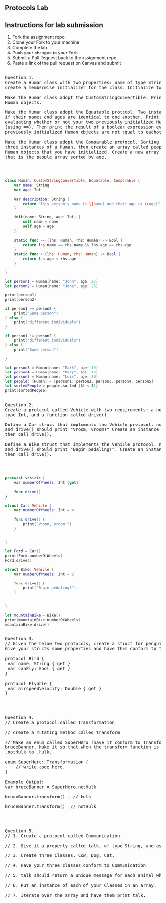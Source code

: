 
## Protocols Lab

## Instructions for lab submission 

1. Fork the assignment repo
1. Clone your Fork to your machine
1. Complete the lab
1. Push your changes to your Fork
1. Submit a Pull Request back to the assignment repo
1. Paste a link of the pull request on Canvas and submit

<pre> 
Question 1.
Create a Human class with two properties: name of type String, and age of type Int. You'll need to 
create a memberwise initializer for the class. Initialize two Human instances.

Make the Human class adopt the CustomStringConvertible. Print both of your previously initialized
Human objects.

Make the Human class adopt the Equatable protocol. Two instances of Human should be considered equal
if their names and ages are identical to one another. Print the result of a boolean expression 
evaluating whether or not your two previously initialized Human objects are equal to eachother
(using ==). Then print the result of a boolean expression evaluating whether or not your two
previously initialized Human objects are not equal to eachother (using !=).

Make the Human class adopt the Comparable protocol. Sorting should be based on age. Create another
three instances of a Human, then create an array called people of type [Human] with all of the
Human objects that you have initialized. Create a new array called sortedPeople of type [Human] 
that is the people array sorted by age.
</pre> 

</br> </br> 
```swift
class Human: CustomStringConvertible, Equatable, Comparable {
    var name: String
    var age: Int
    
    var description: String {
        return "This person's name is \(name) and their age is \(age)"
    }

    init(name: String, age: Int) {
        self.name = name
        self.age = age
    }
    
    static func == (lhs: Human, rhs: Human) -> Bool {
        return lhs.name == rhs.name && lhs.age == rhs.age
    }
    static func < (lhs: Human, rhs: Human) -> Bool {
        return lhs.age < rhs.age
    }
    
}

let person1 = Human(name: "John", age: 27)
let person2 = Human(name: "Jane", age: 25)

print(person1)
print(person2)

if person1 == person2 {
    print("Same person")
} else {
    print("different individuals")
}

if person1 != person2 {
    print("different individuals")
} else {
    print("Same person")

}

let person3 = Human(name: "Mark", age: 19)
let person4 = Human(name: "Mary", age: 16)
let person5 = Human(name: "Luis", age: 30)
let people: [Human] = [person1, person2, person3, person4, person5]
let sortedPeople = people.sorted {$0 < $1}
print(sortedPeople)

```


<pre> 
Question 2. 
Create a protocol called Vehicle with two requirements: a nonsettable numberOfWheels property of
type Int, and a function called drive().

Define a Car struct that implements the Vehicle protocol. numberOfWheels should return a value of 4,
and drive() should print "Vroom, vroom!" Create an instance of Car, print its number of wheels, 
then call drive().

Define a Bike struct that implements the Vehicle protocol. numberOfWheels should return a value of 2,
and drive() should print "Begin pedaling!". Create an instance of Bike, print its number of wheels,
then call drive().
</pre>  

</br> </br> 
```swift
protocol Vehicle {
    var numberOfWheels: Int {get}
    
    func drive()
}

struct Car: Vehicle {
    var numberOfWheels: Int = 4
    
    func drive() {
        print("Vroom, vroom!")
    }
    
    
}

let Ford = Car()
print(Ford.numberOfWheels)
Ford.drive()

struct Bike: Vehicle {
    var numberOfWheels: Int = 2
    
    func drive() {
        print("Begin pedaling!")
    }
    
    
}

let mountainBike = Bike()
print(mountainBike.numberOfWheels)
mountainBike.drive()
```
<pre> 
Question 3. 
// Given the below two protocols, create a struct for penguin(a flightless bird) and an eagle.
Give your structs some properties and have them conform to the appropriate protocols.

protocol Bird {
 var name: String { get }
 var canFly: Bool { get }
}

protocol Flyable {
 var airspeedVelocity: Double { get }
}
</pre> 

</br> </br> 

<pre>
Question 4. 
// Create a protocol called Transformation

// create a mutating method called transform

// Make an enum called SuperHero (have it conform to Transformation) and an instance of it named
bruceBanner. Make it so that when the transform function is called that bruceBanner turns from 
.notHulk to .hulk.

enum SuperHero: Transformation {
    // write code here.
}

Example Output: 
var bruceBanner = SuperHero.notHulk

bruceBanner.transform() . // hulk

bruceBanner.transform()  // notHulk
</pre> 

</br> </br> 

<pre>
Question 5. 
// 1. Create a protocol called Communication

// 2. Give it a property called talk, of type String, and assign it an explicit getter.

// 3. Create three Classes. Cow, Dog, Cat.

// 4. Have your three classes conform to Communication

// 5. talk should return a unique message for each animal when talk is called.

// 6. Put an instance of each of your Classes in an array.

// 7. Iterate over the array and have them print talk.
</pre> 


